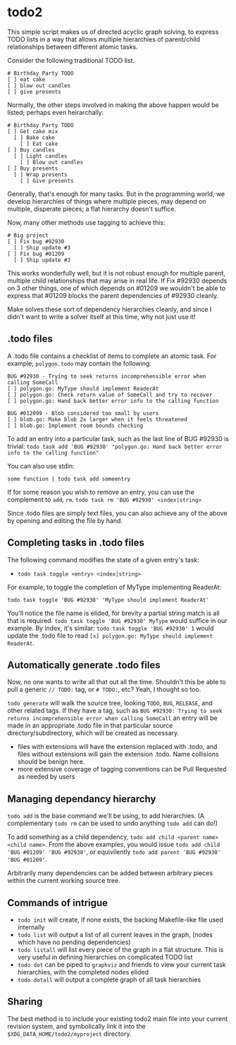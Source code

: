 # todo2

This simple script makes us of directed acyclic graph solving, to express TODO lists in a way that allows multiple hierarchies of parent/child relationships between different atomic tasks.

Consider the following traditional TODO list.

```
# Birthday Party TODO
[ ] eat cake
[ ] blow out candles
[ ] give presents
```

Normally, the other steps involved in making the above happen would be listed; perhaps even heirarchally:

```
# Birthday Party TODO
[ ] Get cake mix
  [ ] Bake cake
    [ ] Eat cake
[ ] Buy candles
  [ ] Light candles
    [ ] Blow out candles 
[ ] Buy presents
  [ ] Wrap presents
    [ ] Give presents
```

Generally, that's enough for many tasks. But in the programming world, we develop hierarchies of things where multiple pieces, may depend on multiple, disperate pieces; a flat hierarchy doesn't suffice.

Now, many other methods use tagging to achieve this:

```
# Big project 
[ ] Fix bug #92930
  [ ] Ship update #3
[ ] Fix bug #01209
  [ ] Ship update #3
```

This works wonderfully well, but it is not robust enough for multiple parent, multiple child relationships that may arise in real life. If Fix #92930 depends on 3 other things, one of which depends on #01209 we wouldn't be able to express that #01209 blocks the parent dependencies of #92930 cleanly. 

Make solves these sort of dependency hierarchies cleanly, and since I didn't want to write a solver itself at this time, why not just use it! 

## .todo files

A .todo file contains a checklist of items to complete an atomic task. For example, `polygon.todo` may contain the following:

```
BUG #92930 - Trying to seek returns incomprehensible error when calling SomeCall
[ ] polygon.go: MyType should implement ReaderAt
[ ] polygon.go: Check return value of SomeCall and try to recover
[ ] polygon.go: Hand back better error info to the calling function

BUG #012099 - Blob considered too small by users
[ ] blob.go: Make blob 2x larger when it feels threatened
[ ] blob.go: Implement room bounds checking
```

To add an entry into a particular task, such as the last line of BUG #92930 is trivial:
`todo task add 'BUG #92930' "polygon.go: Hand back better error info to the calling function"`

You can also use stdin:

`some function | todo task add someentry`

If for some reason you wish to remove an entry, you can use the complement to `add`, `rm`.
`todo task rm 'BUG #92930' <index|string>`

Since .todo files are simply text files, you can also achieve any of the above by opening and editing the file by hand.

## Completing tasks in .todo files

The following command modifies the state of a given entry's task:

 - `todo task toggle <entry> <index|string>`

For example, to toggle the completion of MyType implementing ReaderAt:

`todo task toggle 'BUG #92930' 'MyType should implement ReaderAt'`

You'll notice the file name is elided, for brevity a partial string match is all that is required. `todo task toggle 'BUG #92930' MyType` would suffice in our example.
By index, it's similar: `todo task toggle 'BUG #92930' 1` would update the .todo file to read `[x] polygon.go: MyType should implement ReaderAt`.

## Automatically generate .todo files

Now, no one wants to write all that out all the time. Shouldn't this be able to pull a generic `// TODO:` tag, or `# TODO:`, etc? Yeah, I thought so too.

`todo generate` will walk the source tree, looking `TODO`, `BUG`, `RELEASE`, and other related tags. If they have a tag, such as `BUG #92930: Trying to seek returns incomprehensible error when calling SomeCall`   an entry will be made in an appropriate .todo file in that particular source directory/subdirectory, which will be created as necessary.
 - files with extensions will have the extension replaced with .todo, and files without extensions will gain the extension .todo. Name collisions should be benign here.
 - more extensive coverage of tagging conventions can be Pull Requested as needed by users

## Managing dependancy hierarchy

`todo add` is the base command we'll be using, to add hierarchies. (A complementary `todo rm` can be used to undo anything `todo add` can do!)

To add something as a child dependency, `todo add child <parent name> <child name>`. From the above examples, you would issue `todo add child 'BUG #01209' 'BUG #92930'`, or equivilently `todo add parent 'BUG #92930' 'BUG #01209'`. 

Arbitrarily many dependencies can be added between arbitrary pieces within the current working source tree.

## Commands of intrigue
 - `todo init` will create, if none exists, the backing Makefile-like file used internally
 - `todo list` will output a list of all current leaves in the graph, (nodes which have no pending dependencies) 
 - `todo listall` will list every piece of the graph in a flat structure. This is very useful in defining hierarchies on complicated TODO list
 - `todo dot` can be piped to `graphviz` and friends to view your current task hierarchies, with the completed nodes elided
 - `todo dotall` will output a complete graph of all task hierarchies

## Sharing
The best method is to include your existing todo2 main file into your current revision system, and symbolically link it into the `$XDG_DATA_HOME/todo2/myproject` directory. 

